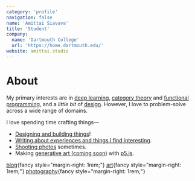 ```yaml
---
category: 'profile'
navigation: false
name: 'Amittai Siavava'
title: 'Student'
company:
  name: 'Dartmouth College'
  url: 'https://home.dartmouth.edu/'
website: amittai.studio
---
```


# About

My primary interests are in [deep learning][dl], [category theory][category-theory] and [functional programming][functional-prg], and a _little bit_ of [design][design].
However, I love to problem-solve across a wide range of domains.

I love spending time crafting things&mdash;

- [Designing and building things][archive]!
- [Writing about experiences and things I find interesting][blog].
- [Shooting photos][insta-art] sometimes.
- Making [generative art (coming soon)][art] with [p5.js][p5js].

[blog](https://txt.amittai.studio){fancy style="margin-right: 1rem;"}
[art](https://amittai.art){fancy style="margin-right: 1rem;"}
[photography](https://www.instagram.com/amittai.art){fancy style="margin-right: 1rem;"}

[blog]:                     https://txt.amittai.studio
[category-theory]:          https://plato.stanford.edu/entries/category-theory/
[art]:                      https://amittai.art
[p5js]:                     https://p5js.org/
[dl]:                       https://www.simplilearn.com/tutorials/deep-learning-tutorial/what-is-deep-learning
[design]:                   https://www.designcouncil.org.uk/our-work/what-is-design/
[functional-prg]:           https://spectrum.ieee.org/functional-programming
[insta-art]:                https://www.instagram.com/amittai.art
[archive]:                  /archive
